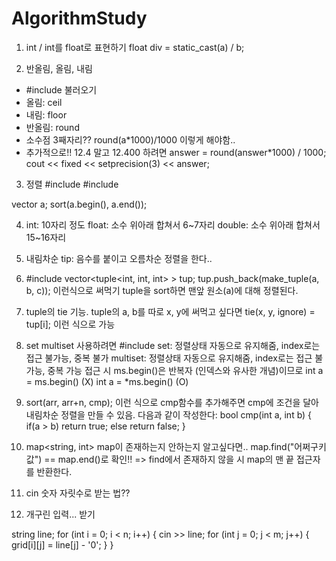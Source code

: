 # AlgorithmStudy

1. int / int를 float로 표현하기
float div = static_cast<float>(a) / b;

2. 반올림, 올림, 내림
- #include <cmath> 불러오기
- 올림: ceil
- 내림: floor
- 반올림: round
- 소수점 3째자리?? round(a*1000)/1000 이렇게 해야함..
- 추가적으로!! 12.4 말고 12.400 하려면 
answer = round(answer*1000) / 1000;
cout << fixed << setprecision(3) << answer;
 

3. 정렬
 #include <algorithm>
 #include <vector>

 vector<int> a;
 sort(a.begin(), a.end());

4. int: 10자리 정도
float: 소수 위아래 합쳐서 6~7자리
double: 소수 위아래 합쳐서 15~16자리

5. 내림차순 tip: 음수를 붙이고 오름차순 정렬을 한다..

6. #include <tuple>
vector<tuple<int, int, int> > tup;
tup.push_back(make_tuple(a, b, c)); 
이런식으로 써먹기
tuple을 sort하면 맨앞 원소(a)에 대해 정렬된다.

7. tuple의 tie 기능. 
tuple의 a, b를 따로 x, y에 써먹고 싶다면
tie(x, y, ignore) = tup[i]; 
이런 식으로 가능

8. set
multiset
사용하려면 #include <set>
set: 정렬상태 자동으로 유지해줌, index로는 접근 불가능, 중복 불가
multiset: 정렬상태 자동으로 유지해줌, index로는 접근 불가능, 중복 가능
접근 시 ms.begin()은 반복자 (인덱스와 유사한 개념)이므로
int a = ms.begin()   (X)
int a = *ms.begin()  (O)

9. sort(arr, arr+n, cmp);
이런 식으로 cmp함수를 추가해주면 cmp에 조건을 달아 내림차순 정렬을 만들 수 있음.
다음과 같이 작성한다: 
bool cmp(int a, int b) {
    if(a > b)
        return true;
    else
        return false;
}


10. map<string, int>
map이 존재하는지 안하는지 알고싶다면..
map.find("어쩌구키값") == map.end()로 확인!! 
=> find에서 존재하지 않을 시 map의 맨 끝 접근자를 반환한다.

11. cin 숫자 자릿수로 받는 법??

12. 개구린 입력... 받기

string line;
for (int i = 0; i < n; i++) {
    cin >> line;
    for (int j = 0; j < m; j++) {
        grid[i][j] = line[j] - '0';
    }
}